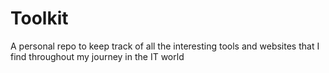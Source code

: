 # Toolkit

A personal repo to keep track of all the interesting tools and websites that I find throughout my journey in the IT world
